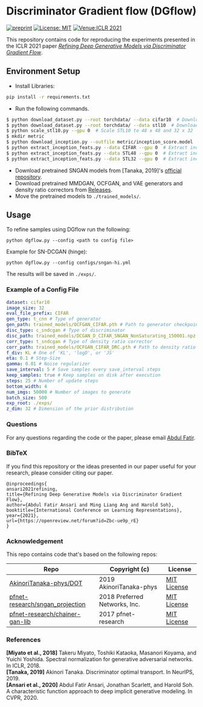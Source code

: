 # Discriminator Gradient flow (DGflow)

[![preprint](https://img.shields.io/static/v1?label=arXiv&message=2012.00780&color=B31B1B)](https://arxiv.org/abs/2012.00780)
[![License: MIT](https://img.shields.io/badge/License-MIT-yellow.svg)](https://opensource.org/licenses/MIT)
[![Venue:ICLR 2021](https://img.shields.io/badge/Venue-ICLR%202021-007CFF)](https://openreview.net/forum?id=Zbc-ue9p_rE)

This repository contains code for reproducing the experiments presented in the ICLR 2021 paper *[Refining Deep Generative Models via Discriminator Gradient Flow](https://openreview.net/forum?id=Zbc-ue9p_rE)*.

## Environment Setup

* Install Libraries:
```bash
pip install -r requirements.txt
```

* Run the following commands.
```bash
$ python download_dataset.py --root torchdata/ --data cifar10  # Download CIFAR10
$ python download_dataset.py --root torchdata/ --data stl10  # Download STL10
$ python scale_stl10.py --gpu 0  # Scale STL10 to 48 x 48 and 32 x 32
$ mkdir metric
$ python download_inception.py --outfile metric/inception_score.model    # Download inception model
$ python extract_inception_feats.py --data CIFAR --gpu 0  # Extract inception features for CIFAR10
$ python extract_inception_feats.py --data STL48 --gpu 0  # Extract inception features for STL10 48 x 48
$ python extract_inception_feats.py --data STL32 --gpu 0  # Extract inception features for STL10 32 x 32
```
* Download pretrained SNGAN models from [Tanaka, 2019]'s [official repository](https://github.com/AkinoriTanaka-phys/DOT).
* Download pretrained MMDGAN, OCFGAN, and VAE generators and density ratio correctors from [Releases](https://github.com/clear-nus/DGflow/releases/tag/v1.0).
* Move the pretrained models to `./trained_models/`.

## Usage

To refine samples using DGflow run the following:

```
python dgflow.py --config <path to config file>
```

Example for SN-DCGAN (hinge):

```
python dgflow.py --config configs/sngan-hi.yml
```

The results will be saved in `./exps/`.

### Example of a Config File

```yaml
dataset: cifar10
image_size: 32
eval_file_prefix: CIFAR
gen_type: t_cnn # Type of generator
gen_path: trained_models/OCFGAN_CIFAR.pth # Path to generator checkpoint
disc_type: c_sndcgan # Type of discriminator
disc_path: trained_models/DCGAN_D_CIFAR_SNGAN_NonSaturating_150001.npz # Path to discriminator checkpoint
corr_type: t_sndcgan # Type of density ratio corrector
corr_path: trained_models/OCFGAN_CIFAR_DRC.pth # Path to density ratio corrector checkpoint
f_div: KL # One of 'KL', 'logD', or 'JS'
eta: 0.1 # Step-Size
gamma: 0.01 # Noise regularizer
save_interval: 5 # Save samples every save_interval steps
keep_samples: true # Keep samples on disk after execution
steps: 25 # Number of update steps
bottom_width: 4 
num_imgs: 50000 # Number of images to generate
batch_size: 500
exp_root: ./exps/
z_dim: 32 # Dimension of the prior distribution
```

### Questions

For any questions regarding the code or the paper, please email [Abdul Fatir](mailto:abdulfatir@u.nus.edu).

### BibTeX

If you find this repository or the ideas presented in our paper useful for your research, please consider citing our paper.

```
@inproceedings{
ansari2021refining,
title={Refining Deep Generative Models via Discriminator Gradient Flow},
author={Abdul Fatir Ansari and Ming Liang Ang and Harold Soh},
booktitle={International Conference on Learning Representations},
year={2021},
url={https://openreview.net/forum?id=Zbc-ue9p_rE}
}
```

### Acknowledgement 

This repo contains code that's based on the following repos:

| Repo  | Copyright (c) | License |
| ------------- | ---------- | ------------- |
| [AkinoriTanaka-phys/DOT](https://github.com/AkinoriTanaka-phys/DOT)  |  2019 AkinoriTanaka-phys  | [MIT License](https://github.com/AkinoriTanaka-phys/DOT/blob/master/LICENSE) |
| [pfnet-research/sngan_projection](https://github.com/pfnet-research/sngan_projection)  | 2018 Preferred Networks, Inc.  | [MIT License](https://github.com/pfnet-research/sngan_projection/blob/master/LICENSE.md) |
| [pfnet-research/chainer-gan-lib](https://github.com/pfnet-research/chainer-gan-lib) | 2017 pfnet-research  | [MIT License](https://github.com/pfnet-research/chainer-gan-lib/blob/master/LICENSE) |

### References
**[Miyato et al., 2018]** Takeru Miyato, Toshiki Kataoka, Masanori Koyama, and Yuichi Yoshida. Spectral normalization for generative adversarial networks. In ICLR, 2018.    
**[Tanaka, 2019]** Akinori Tanaka. Discriminator optimal transport. In NeurIPS, 2019.    
**[Ansari et al., 2020]** Abdul Fatir Ansari, Jonathan Scarlett, and Harold Soh. A characteristic function approach to deep implicit generative modeling. In CVPR, 2020.